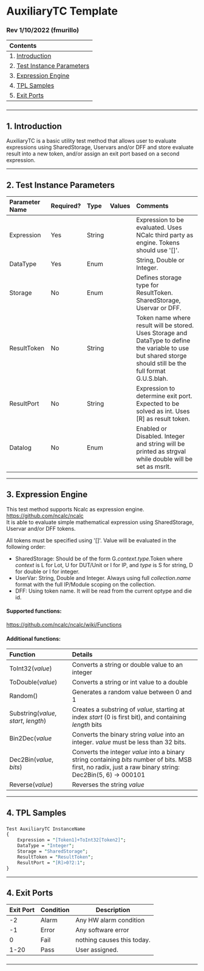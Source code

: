 # AuxiliaryTC Template

### Rev 1/10/2022 (fmurillo)

| Contents      |    
| :----------- |  
| 1. [Introduction](#introduction)      |   
| 2. [Test Instance Parameters](#test-instance-parameters)   |   
| 3. [Expression Engine](#expression-engine)   |   
| 4. [TPL Samples](#tpl-samples)   |   
| 5. [Exit Ports](#exit-ports)   |  

###

----  
## 1. Introduction  
AuxiliaryTC is a basic utility test method that allows user to evaluate expressions using SharedStorage, Uservars and/or DFF and store evaluate result into a new token, and/or assign an exit port based on a second expression.

----  
## 2. Test Instance Parameters  

| Parameter Name       | Required? | Type | Values |  Comments |  
| :-----------         | :----------- | :----------- | :----------- | :----------- |   
| Expression           | Yes | String |  | Expression to be evaluated. Uses NCalc third party as engine. Tokens should use '[]'. |  
| DataType             | Yes | Enum   |  | String, Double or Integer.|  
| Storage              | No  | Enum   |  | Defines storage type for ResultToken. SharedStorage, Uservar or DFF.|  
| ResultToken          | No  | String |  | Token name where result will be stored. Uses Storage and DataType to define the variable to use but shared storge should still be the full format G.U.S.blah.|  
| ResultPort           | No  | String |  | Expression to determine exit port. Expected to be solved as int. Uses [R] as result token.|  
| Datalog              | No  | Enum   |  | Enabled or Disabled. Integer and string will be printed as strgval while double will be set as msrlt.|  

----  
## 3. Expression Engine
This test method supports Ncalc as expression engine. https://github.com/ncalc/ncalc <br>
It is able to evaluate simple mathematical expression using SharedStorage, Uservar and/or DFF tokens.<br>

All tokens must be specified using '[]'. Value will be evaluated in the following order:
- SharedStorage: Should be of the form G._context_._type_.Token where _context_ is L for Lot, U for DUT/Unit or I for IP, and _type_ is S for string, D for double or I for integer.  
- UserVar: String, Double and Integer. Always using full _collection_._name_ format with the full IP/Module scoping on the collection.  
- DFF: Using token name. It will be read from the current optype and die id.  

#### Supported functions:
https://github.com/ncalc/ncalc/wiki/Functions

#### Additional functions:   
| Function | Details |   
| :-----   | :-----  |   
| ToInt32(*value*)   | Converts a string or double value to an integer |   
| ToDouble(*value*)  | Converts a string or int value to a double      |   
| Random()         | Generates a random value between 0 and 1        |   
| Substring(*value*, *start*, *length*) | Creates a substring of *value*, starting at index *start* (0 is first bit), and containing *length* bits |   
| Bin2Dec(*value*  |  Converts the binary string *value* into an integer. *value* must be less than 32 bits.  |   
| Dec2Bin(*value*, *bits*)  | Converts the integer *value* into a binary string containing *bits* number of bits. MSB first, no radix, just a raw binary string: Dec2Bin(5, 6) -> 000101  |   
| Reverse(*value*)  | Reverses the string *value*   |   


----  
## 4. TPL Samples  

###  

```perl
Test AuxiliaryTC InstanceName  
{
    Expression = "[Token1]+ToInt32[Token2]";  
    DataType = "Integer";  
    Storage = "SharedStorage";  
    ResultToken = "ResultToken";  
    ResultPort = "[R]>0?2:1";  
}  

```


----  
## 4. Exit Ports  

| Exit Port       | Condition   | Description |   
| -----------     | ----------- | ----------- |    
| -2  | Alarm | Any HW alarm condition |    
| -1  | Error | Any software error |   
| 0   | Fail  | nothing causes this today. |   
| 1-20| Pass  | User assigned. |   

###

----  
